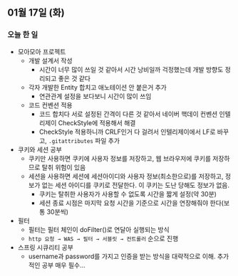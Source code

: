 ## 01월 17일 (화)

### 오늘 한 일

- 모아모아 프로젝트
  - 개발 설계서 작성
    - 시간이 너무 많이 쓰일 것 같아서 시간 낭비일까 걱정했는데 개발 방향도 정리되고 좋은 것 같다
  - 각자 개발한 Entity 합치고 애노테이션 안 붙은거 추가
    - 연관관계 설정을 보다보니 시간이 많이 쓰임
  - 코드 컨벤션 적용
    - 코드 합치다 서로 설정된 간격이 다른 것 같아서 네이버 핵데이 컨벤션 인텔리제이 CheckStyle에 적용해서 해결
    - CheckStyle 적용하니까 CRLF인거 다 걸려서 인텔리제이에서 LF로 바꾸고, `.gitattributes` 파일 추가
- 쿠키와 세션 공부
  - 쿠키만 사용하면 쿠키에 사용자 정보를 저장하고, 웹 브라우저에 쿠키를 저장하므로 탈취 위험이 있음
  - 세션을 사용하면 세션에 세션아이디와 사용자 정보(최소한으로)를 저장하고, 정보가 없는 세션 아이디를 쿠키로 전달한다. 이 쿠키는 도난 당해도 정보가 없음.
    - 쿠키는 탈취한 사용자가 사용할 수 없도록 시간을 짧게 설정(약 30분)
    - 세션 종료 시점은 마지막 요청 시간을 기준으로 시간을 연장해줘야 한다(보통 30분씩)
- 필터
  - 필터는 필터 체인이 doFilter()로 연달아 실행되는 방식
  - `http 요청 → WAS → 필터 → 서블릿 → 컨트롤러` 순으로 진행
- 스프링 시큐리티 공부
  - username과 password를 가지고 인증을 받는 방식을 대략적으로 이해. 추가적인 공부 매우 필수…

